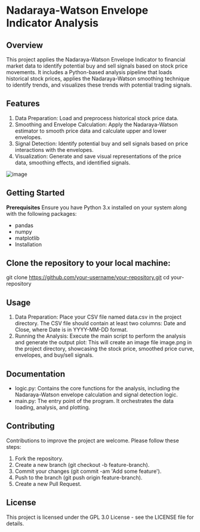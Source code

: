 # Nadaraya-Watson Envelope Indicator Analysis
## Overview
This project applies the Nadaraya-Watson Envelope Indicator to financial market data to identify potential buy and sell signals based on stock price movements. It includes a Python-based analysis pipeline that loads historical stock prices, applies the Nadaraya-Watson smoothing technique to identify trends, and visualizes these trends with potential trading signals.

## Features
1. Data Preparation: Load and preprocess historical stock price data.
2. Smoothing and Envelope Calculation: Apply the Nadaraya-Watson estimator to smooth price data and calculate upper and lower envelopes.
3. Signal Detection: Identify potential buy and sell signals based on price interactions with the envelopes.
4. Visualization: Generate and save visual representations of the price data, smoothing effects, and identified signals.

![image](https://github.com/rcc00n/CryptoBot/assets/123768783/d4929320-2c52-4c04-805d-589bd626499b)


## Getting Started
**Prerequisites**
Ensure you have Python 3.x installed on your system along with the following packages:
- pandas
- numpy
- matplotlib
- Installation

## Clone the repository to your local machine: 

git clone https://github.com/your-username/your-repository.git
cd your-repository

## Usage
1. Data Preparation: Place your CSV file named data.csv in the project directory. The CSV file should contain at least two columns: Date and Close, where Date is in YYYY-MM-DD format.
2. Running the Analysis:
Execute the main script to perform the analysis and generate the output plot: This will create an image file image.png in the project directory, showcasing the stock price, smoothed price curve, envelopes, and buy/sell signals.

## Documentation
- logic.py: Contains the core functions for the analysis, including the Nadaraya-Watson envelope calculation and signal detection logic.
- main.py: The entry point of the program. It orchestrates the data loading, analysis, and plotting.

## Contributing
Contributions to improve the project are welcome. Please follow these steps:

1. Fork the repository.
2. Create a new branch (git checkout -b feature-branch).
3. Commit your changes (git commit -am 'Add some feature').
4. Push to the branch (git push origin feature-branch).
5. Create a new Pull Request.

## License
This project is licensed under the GPL 3.0 License - see the LICENSE file for details.
